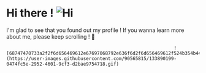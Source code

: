 # Hi there !     ![Hi](https://user-images.githubusercontent.com/90565815/133890037-10ce40fa-a04a-4711-8807-c3d76673e3a1.gif)

I'm glad to see that you found out my profile ! 
If you wanna learn more about me, please keep scrolling ! 🙂

<!--
- 🔭 I’m currently working on ...
- 🌱 I’m currently learning ...
- 👯 I’m looking to collaborate on ...
- 🤔 I’m looking for help with ...
- 💬 Ask me about ...
- 📫 How to reach me: ...
- 😄 Pronouns: ...
- ⚡ Fun fact: ...
-->
                                                                 ![68747470733a2f2f6d656469612e67697068792e636f6d2f6d656469612f524b354b443655635570417439327a5a76742f67697068792e676966](https://user-images.githubusercontent.com/90565815/133890199-0474fc5e-2952-4601-9cf3-d2bae9754718.gif) 
